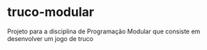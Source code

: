 # truco-modular
Projeto para a disciplina de Programação Modular que consiste em desenvolver um jogo de truco
